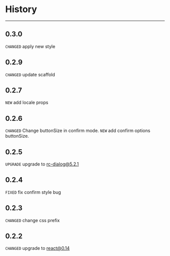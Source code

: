# History

---

## 0.3.0
`CHANGED` apply new style

## 0.2.9
`CHANGED` update scaffold

## 0.2.7
`NEW` add locale props

## 0.2.6
`CHANGED` Change buttonSize in confirm mode.
`NEW` add confirm options buttonSize.

## 0.2.5
`UPGRADE` upgrade to rc-dialog@5.2.1

## 0.2.4
`FIXED` fix confirm style bug

## 0.2.3

`CHANGED` change css prefix

## 0.2.2

`CHANGED` upgrade to react@0.14
